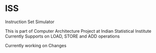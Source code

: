# ISS
Instruction Set Simulator

This is part of Computer Architecture Project at Indian Statistical Institute
Currently Supports on LOAD, STORE and ADD operations

Currently working on Changes
